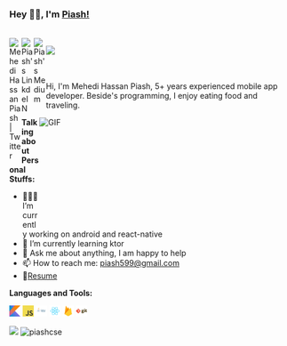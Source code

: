 ### Hey 👋🏽, I'm [Piash!](https://piashcse.github.io/) 

<br/>
<a href="https://twitter.com/piashcse">
  <img align="left" alt="Mehedi Hassan Piash | Twitter" width="22px" src="https://cdn.jsdelivr.net/npm/simple-icons@v3/icons/twitter.svg" />
</a>
<a href="https://www.linkedin.com/in/piashcse/">
  <img align="left" alt="Piash's LinkdeIN" width="22px" src="https://cdn.jsdelivr.net/npm/simple-icons@v3/icons/linkedin.svg" />
</a>
<a href="https://medium.com/@piashcse">
  <img align="left" alt="Piash's Medium" width="22px" src="https://cdn.jsdelivr.net/npm/simple-icons@v3/icons/medium.svg" />
</a>

![](https://visitor-badge.glitch.me/badge?page_id=piashcse)

<br />

Hi, I'm Mehedi Hassan Piash, 5+ years experienced mobile app developer. Beside's programming, I enjoy eating food and traveling.

  <img align="right" alt="GIF"  width="450px" height="200px" src="https://media.giphy.com/media/836HiJc7pgzy8iNXCn/giphy.gif" />
  
**Talking about Personal Stuffs:**

- 👨🏽‍💻 I’m currently working on android and react-native
- 🌱 I’m currently learning ktor
- 💬 Ask me about anything, I am happy to help
- 📫 How to reach me: piash599@gmail.com
- 📝[Resume](https://drive.google.com/file/d/1b2AUXt53xHHCv808oTkitmcLh5iPV9v6/view)

**Languages and Tools:**  

<code><img height="20" src="https://raw.githubusercontent.com/github/explore/80688e429a7d4ef2fca1e82350fe8e3517d3494d/topics/kotlin/kotlin.png"></code>
<code><img height="20" src="https://raw.githubusercontent.com/github/explore/80688e429a7d4ef2fca1e82350fe8e3517d3494d/topics/javascript/javascript.png"></code>
<code><img height="20" src="https://raw.githubusercontent.com/github/explore/5c058a388828bb5fde0bcafd4bc867b5bb3f26f3/topics/java/java.png"></code>
<code><img height="20" src="https://raw.githubusercontent.com/github/explore/80688e429a7d4ef2fca1e82350fe8e3517d3494d/topics/react/react.png"></code>
<code><img height="20" src="https://raw.githubusercontent.com/github/explore/80688e429a7d4ef2fca1e82350fe8e3517d3494d/topics/firebase/firebase.png"></code>
<code><img height="20" src="https://raw.githubusercontent.com/github/explore/80688e429a7d4ef2fca1e82350fe8e3517d3494d/topics/git/git.png"></code>

</bre>
<p><img align="left" src="https://github-readme-stats.vercel.app/api/top-langs/?username=piashcse&theme=light&hide_langs_below=1" /></p>
</bre>
<p>&nbsp;<img align="center" src="https://github-readme-stats.vercel.app/api?username=piashcse&show_icons=true" alt="piashcse" /></p>
